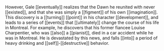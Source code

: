 However, Gale [[eventually]] realizes that the Dawn he reunited with never [[existed]], and that she was simply a [[figment]] of his own [[imagination]]. This discovery is a [[turning]] [[point]] in his character [[development]], and leads to a series of [[events]] that [[ultimately]] change the course of his life in Montreal. For example, he discovers that his former fiancee Louise Charpentier, who was [[also]] a [[pianist]], died in a car accident while he was in Montreal. He is devastated by this news, and falls [[into]] a period of heavy drinking and [[self]]-[[destructive]] behavior.